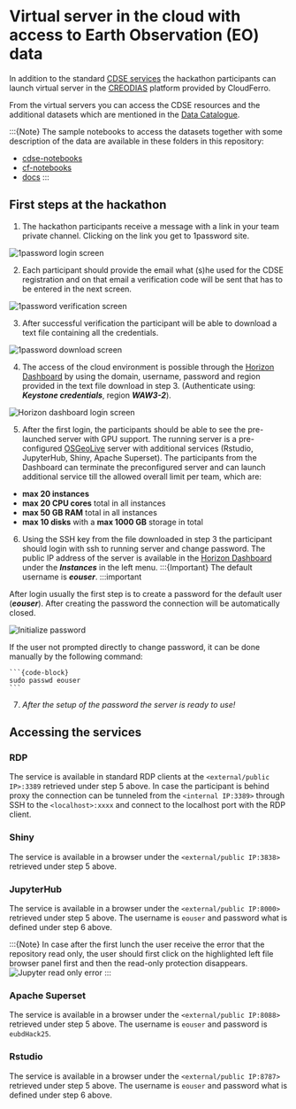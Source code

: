 # Virtual server in the cloud with access to Earth Observation (EO) data 

In addition to the standard [CDSE services](CDSE.md) the hackathon participants can launch virtual server in the [CREODIAS](https://creodias.eu/) platform provided by CloudFerro. 

From the virtual servers you can access the CDSE resources and the additional datasets which are mentioned in the [Data Catalogue](data-catalogue.md).

:::{Note}
The sample notebooks to access the datasets together with some description of the data are available in these folders in this repository:
 - [cdse-notebooks](https://github.com/eurostat/eubd2025_docs/tree/main/cdse-notebooks)
 - [cf-notebooks](https://github.com/eurostat/eubd2025_docs/tree/main/cf-notebooks)
 - [docs](https://github.com/eurostat/eubd2025_docs/tree/main/docs)
:::
 
## First steps at the hackathon

1. The hackathon participants receive a message with a link in your team private channel. Clicking on the link you get to 1password site.

![1password login screen](img/1password_start.png)

2. Each participant should provide the email what (s)he used for the CDSE registration and on that email a verification code will be sent that has to be entered in the next screen.

![1password verification screen](img/1password_verification.png)

3. After successful verification the participant will be able to download a text file containing all the credentials.

![1password download screen](img/1password_download.png)

4. The access of the cloud environment is possible through the [Horizon Dashboard](https://horizon.cloudferro.com/auth/login/?next=/) by using the domain, username, password and region provided in the text file download in step 3.  (Authenticate using: ***Keystone credentials***, region ***WAW3-2***).  

![Horizon dashboard login screen](img/horizon-keystone.png)

5. After the first login, the participants should be able to see the pre-launched server with GPU support. The running server is a pre-configured [OSGeoLive](https://live.osgeo.org/en/index.html) server with additional services (Rstudio, JupyterHub, Shiny, Apache Superset). 
The participants from the Dashboard can terminate the preconfigured server and can launch additional service till the allowed overall limit per team, which are:

 - **max 20 instances**
 - **max 20 CPU cores** total in all instances
 - **max 50 GB RAM** total in all instances
 - **max 10 disks** with a **max 1000 GB** storage in total

6. Using the SSH key from the file downloaded in step 3 the participant should login with ssh to running server and change password. 
The public IP address of the server is available in the [Horizon Dashboard](https://horizon.cloudferro.com/) under the ***Instances*** in the left menu. 
    :::{Important}
    The default username is ***eouser***. 
    :::important

After login usually the first step is to create a password for the default user (***eouser***). After creating the password the connection will be automatically closed.

  ![Initialize password](img/pwd-change.png)

If the user not prompted directly to change password, it can be done manually by the following command:

    ```{code-block} 
    sudo passwd eouser
    ```
7. *After the setup of the password the server is ready to use!*


 
## Accessing the services

### RDP

The service is available in standard RDP clients at the `<external/public IP>:3389` retrieved under step 5 above.  In case the participant is behind proxy the connection can be tunneled from the `<internal IP:3389>` through SSH to the `<localhost>:xxxx` and connect to the localhost port with the RDP client.  

### Shiny

The service is available in a browser under the `<external/public IP:3838>` retrieved under step 5 above. 

### JupyterHub

The service is available in a browser under the `<external/public IP:8000>` retrieved under step 5 above. The username is `eouser` and password what is defined under step 6 above.   

:::{Note}
In case after the first lunch the user receive the error that the repository read only, the user should first click on the highlighted left file browser panel first and then the read-only protection disappears. 
  ![Jupyter read only error](img/jupyter-error-highlighted.png)
:::

### Apache Superset

The service is available in a browser under the `<external/public IP:8088>` retrieved under step 5 above. The username is `eouser` and password is `eubdHack25`.   

### Rstudio

The service is available in a browser under the `<external/public IP:8787>` retrieved under step 5 above. The username is `eouser` and password what is defined under step 6 above.   


